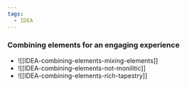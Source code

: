 ```yaml
---
tags:
  - IDEA
---
```


### Combining elements for an engaging experience

- ![[IDEA-combining-elements-mixing-elements]]
- ![[IDEA-combining-elements-not-monilitic]]
- ![[IDEA-combining-elements-rich-tapestry]]

